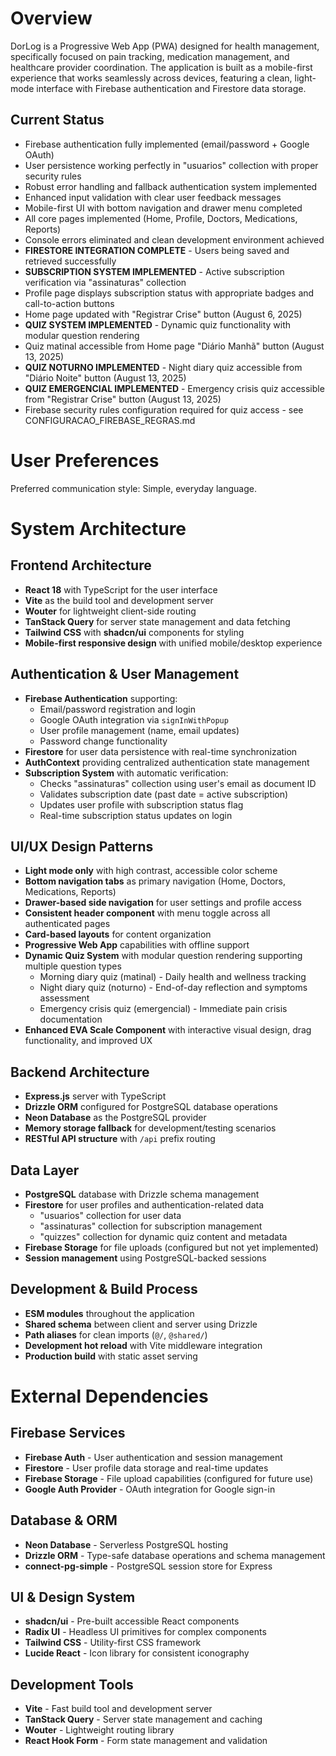 # Overview

DorLog is a Progressive Web App (PWA) designed for health management, specifically focused on pain tracking, medication management, and healthcare provider coordination. The application is built as a mobile-first experience that works seamlessly across devices, featuring a clean, light-mode interface with Firebase authentication and Firestore data storage.

## Current Status
- Firebase authentication fully implemented (email/password + Google OAuth)
- User persistence working perfectly in "usuarios" collection with proper security rules
- Robust error handling and fallback authentication system implemented
- Enhanced input validation with clear user feedback messages
- Mobile-first UI with bottom navigation and drawer menu completed
- All core pages implemented (Home, Profile, Doctors, Medications, Reports)
- Console errors eliminated and clean development environment achieved
- **FIRESTORE INTEGRATION COMPLETE** - Users being saved and retrieved successfully
- **SUBSCRIPTION SYSTEM IMPLEMENTED** - Active subscription verification via "assinaturas" collection
- Profile page displays subscription status with appropriate badges and call-to-action buttons
- Home page updated with "Registrar Crise" button (August 6, 2025)
- **QUIZ SYSTEM IMPLEMENTED** - Dynamic quiz functionality with modular question rendering
- Quiz matinal accessible from Home page "Diário Manhã" button (August 13, 2025)
- **QUIZ NOTURNO IMPLEMENTED** - Night diary quiz accessible from "Diário Noite" button (August 13, 2025)
- **QUIZ EMERGENCIAL IMPLEMENTED** - Emergency crisis quiz accessible from "Registrar Crise" button (August 13, 2025)
- Firebase security rules configuration required for quiz access - see CONFIGURACAO_FIREBASE_REGRAS.md

# User Preferences

Preferred communication style: Simple, everyday language.

# System Architecture

## Frontend Architecture
- **React 18** with TypeScript for the user interface
- **Vite** as the build tool and development server
- **Wouter** for lightweight client-side routing
- **TanStack Query** for server state management and data fetching
- **Tailwind CSS** with **shadcn/ui** components for styling
- **Mobile-first responsive design** with unified mobile/desktop experience

## Authentication & User Management
- **Firebase Authentication** supporting:
  - Email/password registration and login
  - Google OAuth integration via `signInWithPopup`
  - User profile management (name, email updates)
  - Password change functionality
- **Firestore** for user data persistence with real-time synchronization
- **AuthContext** providing centralized authentication state management
- **Subscription System** with automatic verification:
  - Checks "assinaturas" collection using user's email as document ID
  - Validates subscription date (past date = active subscription)
  - Updates user profile with subscription status flag
  - Real-time subscription status updates on login

## UI/UX Design Patterns
- **Light mode only** with high contrast, accessible color scheme
- **Bottom navigation tabs** as primary navigation (Home, Doctors, Medications, Reports)
- **Drawer-based side navigation** for user settings and profile access
- **Consistent header component** with menu toggle across all authenticated pages
- **Card-based layouts** for content organization
- **Progressive Web App** capabilities with offline support
- **Dynamic Quiz System** with modular question rendering supporting multiple question types
  - Morning diary quiz (matinal) - Daily health and wellness tracking
  - Night diary quiz (noturno) - End-of-day reflection and symptoms assessment  
  - Emergency crisis quiz (emergencial) - Immediate pain crisis documentation
- **Enhanced EVA Scale Component** with interactive visual design, drag functionality, and improved UX

## Backend Architecture
- **Express.js** server with TypeScript
- **Drizzle ORM** configured for PostgreSQL database operations
- **Neon Database** as the PostgreSQL provider
- **Memory storage fallback** for development/testing scenarios
- **RESTful API structure** with `/api` prefix routing

## Data Layer
- **PostgreSQL** database with Drizzle schema management
- **Firestore** for user profiles and authentication-related data
  - "usuarios" collection for user data
  - "assinaturas" collection for subscription management
  - "quizzes" collection for dynamic quiz content and metadata
- **Firebase Storage** for file uploads (configured but not yet implemented)
- **Session management** using PostgreSQL-backed sessions

## Development & Build Process
- **ESM modules** throughout the application
- **Shared schema** between client and server using Drizzle
- **Path aliases** for clean imports (`@/`, `@shared/`)
- **Development hot reload** with Vite middleware integration
- **Production build** with static asset serving

# External Dependencies

## Firebase Services
- **Firebase Auth** - User authentication and session management
- **Firestore** - User profile data storage and real-time updates  
- **Firebase Storage** - File upload capabilities (configured for future use)
- **Google Auth Provider** - OAuth integration for Google sign-in

## Database & ORM
- **Neon Database** - Serverless PostgreSQL hosting
- **Drizzle ORM** - Type-safe database operations and schema management
- **connect-pg-simple** - PostgreSQL session store for Express

## UI & Design System
- **shadcn/ui** - Pre-built accessible React components
- **Radix UI** - Headless UI primitives for complex components
- **Tailwind CSS** - Utility-first CSS framework
- **Lucide React** - Icon library for consistent iconography

## Development Tools
- **Vite** - Fast build tool and development server
- **TanStack Query** - Server state management and caching
- **Wouter** - Lightweight routing library
- **React Hook Form** - Form state management and validation